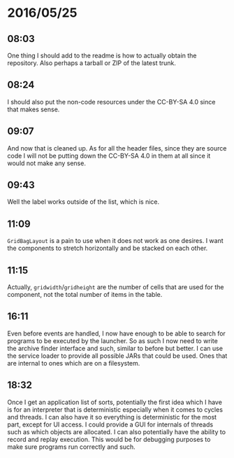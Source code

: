 # 2016/05/25

## 08:03

One thing I should add to the readme is how to actually obtain the
repository. Also perhaps a tarball or ZIP of the latest trunk.

## 08:24

I should also put the non-code resources under the CC-BY-SA 4.0 since that
makes sense.

## 09:07

And now that is cleaned up. As for all the header files, since they are source
code I will not be putting down the CC-BY-SA 4.0 in them at all since it
would not make any sense.

## 09:43

Well the label works outside of the list, which is nice.

## 11:09

`GridBagLayout` is a pain to use when it does not work as one desires. I want
the components to stretch horizontally and be stacked on each other.

## 11:15

Actually, `gridwidth`/`gridheight` are the number of cells that are used for
the component, not the total number of items in the table.

## 16:11

Even before events are handled, I now have enough to be able to search for
programs to be executed by the launcher. So as such I now need to write the
archive finder interface and such, similar to before but better. I can use
the service loader to provide all possible JARs that could be used. Ones that
are internal to ones which are on a filesystem.

## 18:32

Once I get an application list of sorts, potentially the first idea which I
have is for an interpreter that is deterministic especially when it comes to
cycles and threads. I can also have it so everything is deterministic for the
most part, except for UI access. I could provide a GUI for internals of
threads such as which objects are allocated. I can also potentially have the
ability to record and replay execution. This would be for debugging purposes
to make sure programs run correctly and such.

